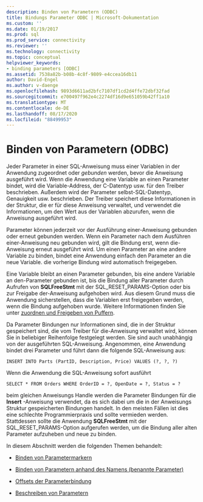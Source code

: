 ```yaml
---
description: Binden von Parametern (ODBC)
title: Bindungs Parameter ODBC | Microsoft-Dokumentation
ms.custom: ''
ms.date: 01/19/2017
ms.prod: sql
ms.prod_service: connectivity
ms.reviewer: ''
ms.technology: connectivity
ms.topic: conceptual
helpviewer_keywords:
- binding parameters [ODBC]
ms.assetid: 7538a82b-b08b-4c8f-9809-e4ccea16db11
author: David-Engel
ms.author: v-daenge
ms.openlocfilehash: 9893d6611ad2bfc7107df1cd2d4ffe72dbf32fad
ms.sourcegitcommit: e700497f962e4c2274df16d9e651059b42ff1a10
ms.translationtype: MT
ms.contentlocale: de-DE
ms.lasthandoff: 08/17/2020
ms.locfileid: "88499953"
---
```

# <a name="binding-parameters-odbc"></a>Binden von Parametern (ODBC)
Jeder Parameter in einer SQL-Anweisung muss einer Variablen in der Anwendung zugeordnet oder *gebunden* werden, bevor die Anweisung ausgeführt wird. Wenn die Anwendung eine Variable an einen Parameter bindet, wird die Variable-Address, der C-Datentyp usw. für den Treiber beschrieben. Außerdem wird der Parameter selbst-SQL-Datentyp, Genauigkeit usw. beschrieben. Der Treiber speichert diese Informationen in der Struktur, die er für diese Anweisung verwaltet, und verwendet die Informationen, um den Wert aus der Variablen abzurufen, wenn die Anweisung ausgeführt wird.  
  
 Parameter können jederzeit vor der Ausführung einer-Anweisung gebunden oder erneut gebunden werden. Wenn ein Parameter nach dem Ausführen einer-Anweisung neu gebunden wird, gilt die Bindung erst, wenn die-Anweisung erneut ausgeführt wird. Um einen Parameter an eine andere Variable zu binden, bindet eine Anwendung einfach den Parameter an die neue Variable. die vorherige Bindung wird automatisch freigegeben.  
  
 Eine Variable bleibt an einen Parameter gebunden, bis eine andere Variable an den-Parameter gebunden ist, bis die Bindung aller Parameter durch Aufrufen von **SQLFreeStmt** mit der SQL_RESET_PARAMS-Option oder bis zur Freigabe der-Anweisung aufgehoben wird. Aus diesem Grund muss die Anwendung sicherstellen, dass die Variablen erst freigegeben werden, wenn die Bindung aufgehoben wurde. Weitere Informationen finden Sie unter [zuordnen und Freigeben von Puffern](../../../odbc/reference/develop-app/allocating-and-freeing-buffers.md).  
  
 Da Parameter Bindungen nur Informationen sind, die in der Struktur gespeichert sind, die vom Treiber für die-Anweisung verwaltet wird, können Sie in beliebiger Reihenfolge festgelegt werden. Sie sind auch unabhängig von der ausgeführten SQL-Anweisung. Angenommen, eine Anwendung bindet drei Parameter und führt dann die folgende SQL-Anweisung aus:  
  
```  
INSERT INTO Parts (PartID, Description, Price) VALUES (?, ?, ?)  
```  
  
 Wenn die Anwendung die SQL-Anweisung sofort ausführt  
  
```  
SELECT * FROM Orders WHERE OrderID = ?, OpenDate = ?, Status = ?  
```  
  
 beim gleichen Anweisungs Handle werden die Parameter Bindungen für die **Insert** -Anweisung verwendet, da es sich dabei um die in der Anweisungs Struktur gespeicherten Bindungen handelt. In den meisten Fällen ist dies eine schlechte Programmierpraxis und sollte vermieden werden. Stattdessen sollte die Anwendung **SQLFreeStmt** mit der SQL_RESET_PARAMS-Option aufgerufen werden, um die Bindung aller alten Parameter aufzuheben und neue zu binden.  
  
 In diesem Abschnitt werden die folgenden Themen behandelt:  
  
-   [Binden von Parametermarkern](../../../odbc/reference/develop-app/binding-parameter-markers.md)  
  
-   [Binden von Parametern anhand des Namens (benannte Parameter)](../../../odbc/reference/develop-app/binding-parameters-by-name-named-parameters.md)  
  
-   [Offsets der Parameterbindung](../../../odbc/reference/develop-app/parameter-binding-offsets.md)  
  
-   [Beschreiben von Parametern](../../../odbc/reference/develop-app/describing-parameters.md)
